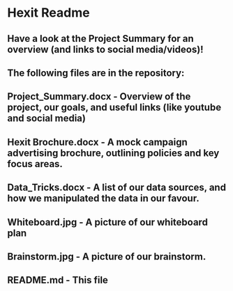 # Hexit Readme
## Have a look at the Project Summary for an overview (and links to social media/videos)! 
##
## The following files are in the repository:
## Project_Summary.docx - Overview of the project, our goals, and useful links (like youtube and social media)
## Hexit Brochure.docx - A mock campaign advertising brochure, outlining policies and key focus areas.
## Data_Tricks.docx - A list of our data sources, and how we manipulated the data in our favour.
## Whiteboard.jpg - A picture of our whiteboard plan
## Brainstorm.jpg - A picture of our brainstorm.
## README.md - This file
